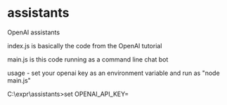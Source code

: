# assistants
OpenAI assistants

index.js is basically the code from the OpenAI tutorial

main.js is this code running as a command line chat bot

usage - set your openai key as an environment variable and run as "node main.js"

C:\expr\assistants>set OPENAI_API_KEY=<YOUR-KEY-GOES-HERE>